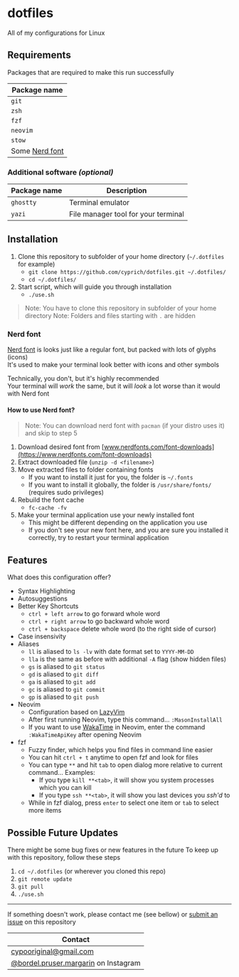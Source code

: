 # dotfiles

All of my configurations for Linux

## Requirements

Packages that are required to make this run successfully

| Package name                                 |
| -------------------------------------------- |
| `git`                                        |
| `zsh`                                        |
| `fzf`                                        |
| `neovim`                                     |
| `stow`                                       |
| Some [Nerd font](https://www.nerdfonts.com/) |

### Additional software _(optional)_

| Package name | Description                         |
| ------------ | ----------------------------------- |
| `ghostty`    | Terminal emulator                   |
| `yazi`       | File manager tool for your terminal |

## Installation

1. Clone this repository to subfolder of your home directory (`~/.dotfiles` for example)
   - `git clone https://github.com/cyprich/dotfiles.git ~/.dotfiles/`
   - `cd ~/.dotfiles/`
2. Start script, which will guide you through installation
   - `./use.sh`

> Note: You have to clone this repository in subfolder of your home directory
> Note: Folders and files starting with `.` are hidden

### Nerd font

[Nerd font](https://www.nerdfonts.com/#home) is looks just like a regular font, but packed with lots of glyphs (icons)  
It's used to make your terminal look better with icons and other symbols

Technically, you don't, but it's highly recommended  
Your terminal will _work_ the same, but it will _look_ a lot worse than it would with Nerd font

#### How to use Nerd font?

> Note: You can download nerd font with `pacman` (if your distro uses it) and skip to step 5

1. Download desired font from [www.nerdfonts.com/font-downloads](https://www.nerdfonts.com/font-downloads)
2. Extract downloaded file (`unzip -d <filename>`)
3. Move extracted files to folder containing fonts
   - If you want to install it just for you, the folder is `~/.fonts`
   - If you want to install it globally, the folder is `/usr/share/fonts/` (requires sudo privileges)
4. Rebuild the font cache
   - `fc-cache -fv`
5. Make your terminal application use your newly installed font
   - This might be different depending on the application you use
   - If you don't see your new font here, and you are sure you installed it correctly, try to restart your terminal application

## Features

What does this configuration offer?

- Syntax Highlighting
- Autosuggestions
- Better Key Shortcuts
  - `ctrl + left arrow` to go forward whole word
  - `ctrl + right arrow` to go backward whole word
  - `ctrl + backspace` delete whole word (to the right side of cursor)
- Case insensivity
- Aliases
  - `ll` is aliased to `ls -lv` with date format set to `YYYY-MM-DD`
  - `lla` is the same as before with additional `-A` flag (show hidden files)
  - `gs` is aliased to `git status`
  - `gd` is aliased to `git diff`
  - `ga` is aliased to `git add`
  - `gc` is aliased to `git commit`
  - `gp` is aliased to `git push`
- Neovim
  - Configuration based on [LazyVim](https://nvchad.com/)
  - After first running Neovim, type this command... `:MasonInstallAll`
  - If you want to use [WakaTime](https://wakatime.com/) in Neovim, enter the command `:WakaTimeApiKey` after opening Neovim
- fzf
  - Fuzzy finder, which helps you find files in command line easier
  - You can hit `ctrl + t` anytime to open fzf and look for files
  - You can type `**` and hit `tab` to open dialog more relative to current command... Examples:
    - If you type `kill **<tab>`, it will show you system processes which you can kill
    - If you type `ssh **<tab>`, it will show you last devices you _ssh'd_ to
  - While in fzf dialog, press `enter` to select one item or `tab` to select more items

## Possible Future Updates

There might be some bug fixes or new features in the future
To keep up with this repository, follow these steps

1. `cd ~/.dotfiles` (or wherever you cloned this repo)
1. `git remote update`
1. `git pull`
1. `./use.sh`

---

If something doesn't work, please contact me (see bellow) or [submit an issue](https://github.com/cyprich/dotfiles/issues/new/choose) on this repository

| Contact                                                                                   |
| ----------------------------------------------------------------------------------------- |
| [cypooriginal@gmail.com](mailto:cypoorignal@gmail.com)                                    |
| [@bordel.pruser.margarin](https://www.instagram.com/bordel.pruser.margarin/) on Instagram |
